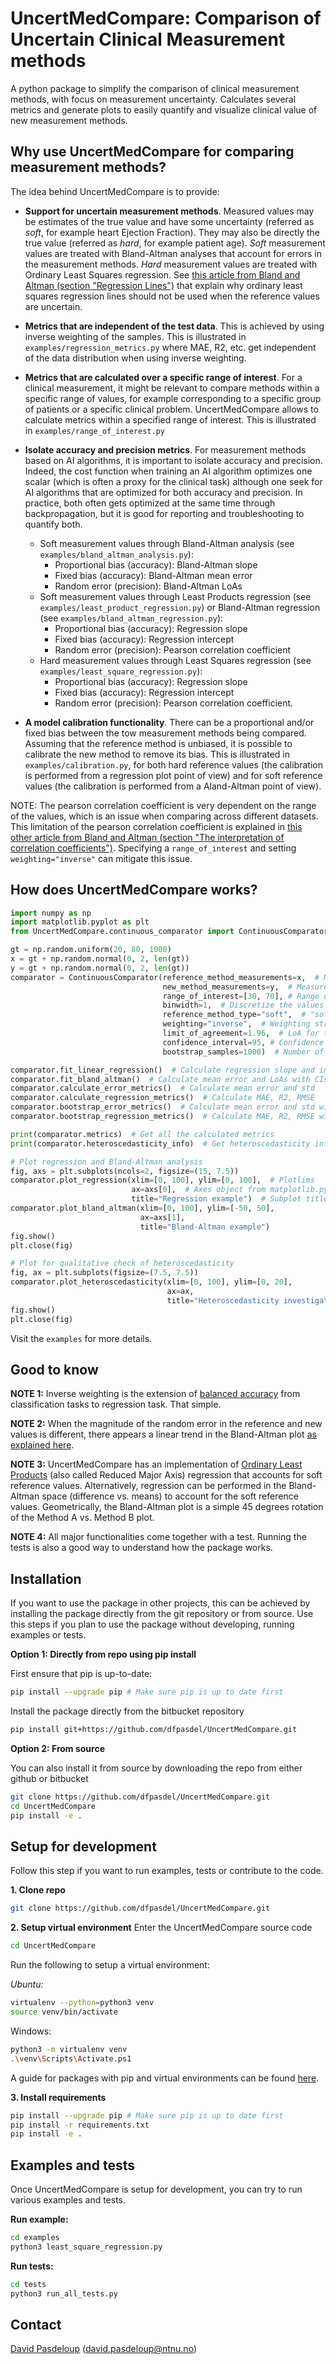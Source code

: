 # UncertMedCompare: Comparison of Uncertain Clinical Measurement methods

A python package to simplify the comparison of clinical measurement methods, with focus on measurement uncertainty. 
Calculates several metrics and generate plots to easily quantify and visualize clinical value of new measurement 
methods.

## Why use UncertMedCompare for comparing measurement methods?

The idea behind UncertMedCompare is to provide:

- **Support for uncertain measurement methods**. Measured values may be estimates of the true value and have some 
uncertainty (referred as *soft*, for example heart Ejection Fraction). They may also be directly the true value 
(referred as *hard*, for example patient age). *Soft* measurement values are treated with Bland-Altman 
analyses that account for errors in the measurement methods. *Hard* measurement values are treated with Ordinary Least 
Squares regression. See 
[this article from Bland and Altman (section "Regression Lines")](https://doi.org/10.1002/uog.122) 
that explain why ordinary least squares regression lines should not be used when the reference values are uncertain.

- **Metrics that are independent of the test data**. This is achieved by using inverse weighting of the samples. This is 
illustrated in `examples/regression_metrics.py` where MAE, R2, etc. get independent of the data distribution when using 
inverse weighting.

- **Metrics that are calculated over a specific range of interest**. For a clinical measurement, it might be relevant to
compare methods within a specific range of values, for example corresponding to a specific group of patients or a 
specific clinical problem. UncertMedCompare allows to calculate metrics within a specified range of interest. This is 
illustrated in `examples/range_of_interest.py`

- **Isolate accuracy and precision metrics**. For measurement methods based on AI algorithms, it is important to isolate 
accuracy and precision. Indeed, the cost function when training an AI algorithm optimizes one scalar (which is often a 
proxy for the clinical task) although one seek for AI algorithms that are optimized for both accuracy and precision. In 
practice, both often gets optimized at the same time through backpropagation, but it is good for reporting and 
troubleshooting to quantify both.
    - Soft measurement values through Bland-Altman analysis (see `examples/bland_altman_analysis.py`):
        * Proportional bias (accuracy): Bland-Altman slope
        * Fixed bias (accuracy): Bland-Altman mean error
        * Random error (precision): Bland-Altman LoAs
    - Soft measurement values through Least Products regression (see `examples/least_product_regression.py`) or Bland-Altman regression (see `examples/bland_altman_regression.py`):
        * Proportional bias (accuracy): Regression slope
        * Fixed bias (accuracy): Regression intercept
        * Random error (precision): Pearson correlation coefficient
    - Hard measurement values through Least Squares regression (see `examples/least_square_regression.py`):
        * Proportional bias (accuracy): Regression slope
        * Fixed bias (accuracy): Regression intercept
        * Random error (precision): Pearson correlation coefficient. 

- **A model calibration functionality**. There can be a proportional and/or fixed bias between the tow measurement 
methods being compared. Assuming that the reference method is unbiased, it is possible to calibrate the new method to 
remove its bias. This is illustrated in `examples/calibration.py`, for both hard reference values (the calibration is 
performed from a regression plot point of view) and for soft reference values (the calibration is performed from a 
Aland-Altman point of view).

NOTE: The pearson correlation coefficient is very dependent on the range of the values, which is an issue when comparing 
across different datasets. This limitation of the pearson correlation coefficient is explained in [this other article 
from Bland and Altman (section "The interpretation of correlation coefficients")](https://doi.org/10.1002/uog.122).
Specifying a `range_of_interest` and setting `weighting="inverse"` can mitigate this issue.

## How does UncertMedCompare works?

```python
import numpy as np
import matplotlib.pyplot as plt
from UncertMedCompare.continuous_comparator import ContinuousComparator

gt = np.random.uniform(20, 80, 1000)
x = gt + np.random.normal(0, 2, len(gt))
y = gt + np.random.normal(0, 2, len(gt))
comparator = ContinuousComparator(reference_method_measurements=x,  # Measurements with the reference method
                                  new_method_measurements=y,  # Measurements with the new method
                                  range_of_interest=[30, 70], # Range of values to calculate the metrics on. Default: None
                                  binwidth=1,  # Discretize the values
                                  reference_method_type="soft",  # "soft" or "hard"
                                  weighting="inverse",  # Weighting strategy. Default is None
                                  limit_of_agreement=1.96,  # LoA for the Bland-Altman plot
                                  confidence_interval=95, # Confidence interval for all metrics. Default 95% two sided
                                  bootstrap_samples=1000)  # Number of bootstrap samples. Default is 10000.

comparator.fit_linear_regression()  # Calculate regression slope and intercept
comparator.fit_bland_altman()  # Calculate mean error and LoAs with CIs
comparator.calculate_error_metrics()  # Calculate mean error and std
comparator.calculate_regression_metrics()  # Calculate MAE, R2, RMSE
comparator.bootstrap_error_metrics()  # Calculate mean error and std with CIs
comparator.bootstrap_regression_metrics()  # Calculate MAE, R2, RMSE with CIs

print(comparator.metrics)  # Get all the calculated metrics
print(comparator.heteroscedasticity_info)  # Get heteroscedasticity info

# Plot regression and Bland-Altman analysis
fig, axs = plt.subplots(ncols=2, figsize=(15, 7.5))
comparator.plot_regression(xlim=[0, 100], ylim=[0, 100],  # Plotlims
                           ax=axs[0],  # Axes object from matplotlib.pyplot
                           title="Regression example")  # Subplot title
comparator.plot_bland_altman(xlim=[0, 100], ylim=[-50, 50],
                             ax=axs[1],
                             title="Bland-Altman example")
fig.show()
plt.close(fig)

# Plot for qualitative check of heteroscedasticity
fig, ax = plt.subplots(figsize=(7.5, 7.5))
comparator.plot_heteroscedasticity(xlim=[0, 100], ylim=[0, 20],
                                   ax=ax,
                                   title="Heteroscedasticity investigation")
fig.show()
plt.close(fig)
```

Visit the `examples` for more  details.

## Good to know

**NOTE 1:** Inverse weighting is the extension of [balanced accuracy](https://doi.org/10.1109/ICPR.2010.764) from classification tasks to regression 
task. That simple.

**NOTE 2:** When the magnitude of the random error in the reference and new values is different, there appears a 
linear trend in the Bland-Altman plot [as explained here](https://doi.org/10.1016/j.gloepi.2020.100045).

**NOTE 3:** UncertMedCompare has an implementation of [Ordinary Least Products](https://doi.org/10.1111/j.1440-1681.2010.05376.x) (also called Reduced Major Axis) 
regression that accounts for soft reference values. Alternatively, regression can be performed in the Bland-Altman space 
(difference vs. means) to account for the soft reference values. Geometrically, the Bland-Altman plot is a simple 45 
degrees rotation of the Method A vs. Method B plot.

**NOTE 4:** All major functionalities come together with a test. Running the tests is also a good way to understand how 
the package works.

## Installation 

If you want to use the package in other projects, this can be achieved by installing the
package directly from the git repository or from source. Use this steps if you plan 
to use the package without developing, running examples or tests.

**Option 1: Directly from repo using pip install**

First ensure that pip is up-to-date:
```bash
pip install --upgrade pip # Make sure pip is up to date first
```

Install the package directly from the bitbucket repository
```bash
pip install git+https://github.com/dfpasdel/UncertMedCompare.git
```

**Option 2: From source**

You can also install it from source by downloading the repo from either github or bitbucket
```bash
git clone https://github.com/dfpasdel/UncertMedCompare.git
cd UncertMedCompare
pip install -e .
```

## Setup for development
Follow this step if you want to run examples, tests or contribute to the code.

**1. Clone repo**
```bash
git clone https://github.com/dfpasdel/UncertMedCompare.git
```

**2. Setup virtual environment**
Enter the UncertMedCompare source code

```bash
cd UncertMedCompare
```

Run the following to setup a virtual environment:

*Ubuntu:*
```bash
virtualenv --python=python3 venv
source venv/bin/activate
```

Windows:
```bash
python3 -m virtualenv venv
.\venv\Scripts\Activate.ps1
```

A guide for packages with pip and virtual environments can be found 
[here](https://packaging.python.org/guides/installing-using-pip-and-virtual-environments/).

**3. Install requirements**
```bash
pip install --upgrade pip # Make sure pip is up to date first
pip install -r requirements.txt
pip install -e .
```

## Examples and tests

Once UncertMedCompare is setup for development, you can try to run various examples and tests.

**Run example:**
```bash
cd examples
python3 least_square_regression.py
```

**Run tests:**
```bash
cd tests
python3 run_all_tests.py
```

## Contact

[David Pasdeloup](https://www.linkedin.com/in/david-pasdeloup-a2166712b/) (david.pasdeloup@ntnu.no)